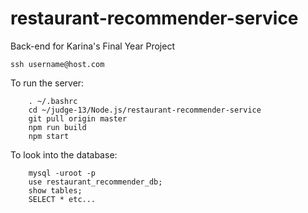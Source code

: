 # restaurant-recommender-service
Back-end for Karina's Final Year Project

`ssh username@host.com`


To run the server:
```
    . ~/.bashrc
    cd ~/judge-13/Node.js/restaurant-recommender-service
    git pull origin master
    npm run build
    npm start
```
To look into the database:
```
    mysql -uroot -p
    use restaurant_recommender_db;
    show tables;
    SELECT * etc...
```
